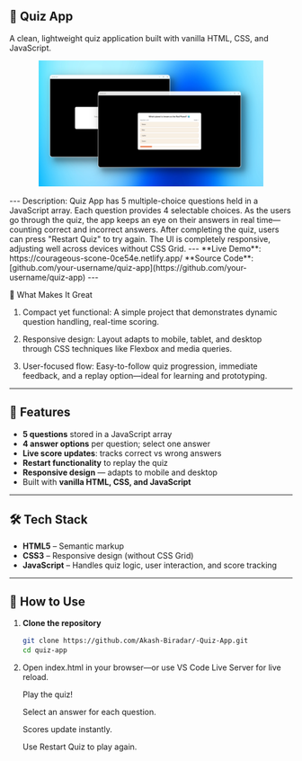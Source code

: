 🧠 Quiz App
---
A clean, lightweight quiz application built with vanilla HTML, CSS, and JavaScript.
<p align="center">
  <img src="images/quiz-demo.png" alt="Quiz App Demo" width="400" />
</p>
---
Description:
Quiz App has 5 multiple-choice questions held in a JavaScript array. Each question provides 4 selectable choices. As the users go through the quiz, the app keeps an eye on their answers in real time—counting correct and incorrect answers. After completing the quiz, users can press "Restart Quiz" to try again. The UI is completely responsive, adjusting well across devices without CSS Grid.
---
**Live Demo**: https://courageous-scone-0ce54e.netlify.app/
**Source Code**: [github.com/your-username/quiz-app](https://github.com/your-username/quiz-app)
---

🎯 What Makes It Great
 1. Compact yet functional: A simple project that demonstrates dynamic question handling, real-time scoring.

 2. Responsive design: Layout adapts to mobile, tablet, and desktop through CSS techniques like Flexbox and media queries.

 3. User-focused flow: Easy-to-follow quiz progression, immediate feedback, and a replay option—ideal for learning and prototyping.

---

## 🎯 Features

- **5 questions** stored in a JavaScript array  
- **4 answer options** per question; select one answer  
- **Live score updates**: tracks correct vs wrong answers  
- **Restart functionality** to replay the quiz  
- **Responsive design** — adapts to mobile and desktop  
- Built with **vanilla HTML, CSS, and JavaScript**

---
## 🛠️ Tech Stack

- **HTML5** – Semantic markup  
- **CSS3** – Responsive design (without CSS Grid)  
- **JavaScript** – Handles quiz logic, user interaction, and score tracking

---
## 🚀 How to Use

1. **Clone the repository**  
   ```bash
   git clone https://github.com/Akash-Biradar/-Quiz-App.git
   cd quiz-app
2. Open index.html in your browser—or use VS Code Live Server for live reload.

    Play the quiz!

    Select an answer for each question.

    Scores update instantly.

    Use Restart Quiz to play again.
